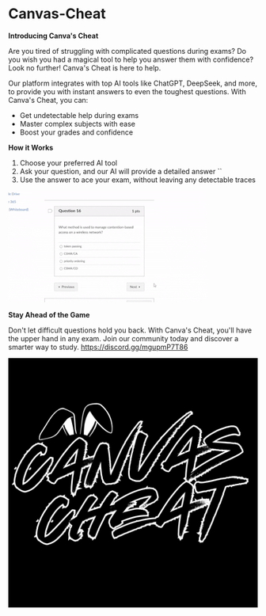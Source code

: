 # Canvas-Cheat

**Introducing Canva's Cheat**

Are you tired of struggling with complicated questions during exams? Do you wish you had a magical tool to help you answer them with confidence? Look no further! Canva's Cheat is here to help.

Our platform integrates with top AI tools like ChatGPT, DeepSeek, and more, to provide you with instant answers to even the toughest questions. With Canva's Cheat, you can:

* Get undetectable help during exams
* Master complex subjects with ease
* Boost your grades and confidence

**How it Works**

1. Choose your preferred AI tool
2. Ask your question, and our AI will provide a detailed answer ``
3. Use the answer to ace your exam, without leaving any detectable traces

![Demo](https://github.com/Zectxr/Canvas-Cheat/blob/main/demo.gif)

**Stay Ahead of the Game**

Don't let difficult questions hold you back. With Canva's Cheat, you'll have the upper hand in any exam. Join our community today and discover a smarter way to study.
https://discord.gg/mgupmP7T86

![Autobump](https://github.com/Zectxr/Canvas-Cheat/blob/main/CANVAS.png)

